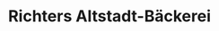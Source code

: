 ---
title: "Richters Altstadt-Bäckerei"
url: /wolfenbuettel/richters-altstadt-baeckerei-lange-herzogstrasse/
shop: Bäckerei
---